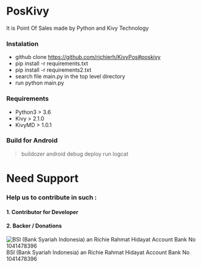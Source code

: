 # PosKivy
It is Point Of Sales made by Python and Kivy Technology

### Instalation
- github clone https://github.com/richierh/KivyPos#poskivy
- pip install -r requirements.txt
- pip install -r requirements2.txt
- search file main.py in the top level directory
- run python main.py

### Requirements
- Python3 > 3.6
- Kivy > 2.1.0
- KivyMD > 1.0.1

### Build for Android
> buildozer android debug deploy run logcat

# Need Support
### Help us to contribute in such :
#### 1. Contributor for Developer
#### 2. Backer / Donations
![BSI (Bank Syariah Indonesia) an Richie Rahmat Hidayat 
Account Bank No 1041478396](/assets/images/BSI.png)
BSI (Bank Syariah Indonesia) an Richie Rahmat Hidayat 
Account Bank No 1041478396

